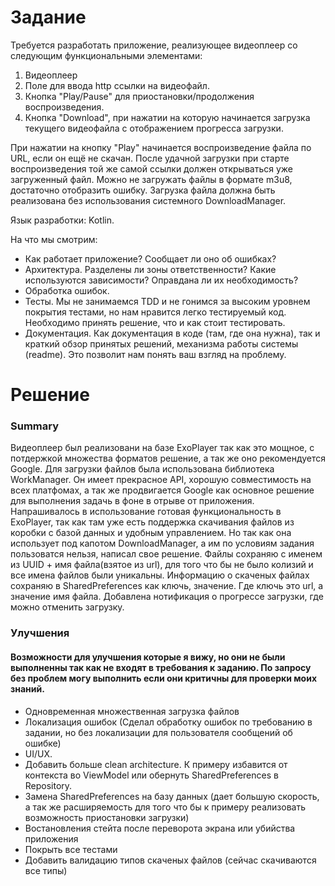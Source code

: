 # Задание

Требуется разработать приложение, реализующее видеоплеер со следующим функциональными элементами:
1. Видеоплеер
2. Поле для ввода http ссылки на видеофайл. 
3. Кнопка "Play/Pause" для приостановки/продолжения воспроизведения. 
4. Кнопка "Download", при нажатии на которую начинается загрузка текущего видеофайла с отображением прогресса загрузки.
 
При нажатии на кнопку "Play" начинается воспроизведение файла по URL, если он ещё не скачан.
После удачной загрузки при старте воспроизведения той же самой ссылки должен открываться уже загруженный файл. Можно не загружать файлы в формате m3u8, достаточно отобразить ошибку. Загрузка файла должна быть реализована без использования системного DownloadManager.

Язык разработки: Kotlin.

На что мы смотрим:
- Как работает приложение? Сообщает ли оно об ошибках?
- Архитектура. Разделены ли зоны ответственности? Какие используются зависимости? Оправдана ли их необходимость?
- Обработка ошибок.
- Тесты. Мы не занимаемся TDD и не гонимся за высоким уровнем покрытия тестами, но нам нравится легко тестируемый код. Необходимо принять решение, что и как стоит тестировать.
- Документация. Как документация в коде (там, где она нужна), так и краткий обзор принятых решений, механизма работы системы (readme). Это позволит нам понять ваш взгляд на проблему.

# Решение


### Summary

Видеоплеер был реализовани на базе ExoPlayer так как это мощное, с потдержкой множества форматов решение, а так же оно рекомендуется Google.
Для загрузки файлов была использована библиотека WorkManager. Он имеет прекрасное API, хорошую совместимость на всех платфомах, а так же продвигается Google как основное решение для выполнения задачь в фоне в отрыве от приложения.
Напрашивалось в использование готовая функциональность в ExoPlayer, так как там уже есть поддержка скачивания файлов из коробки с базой данных и удобным управлением.
Но так как она использует под капотом DownloadManager, а им по условиям задания пользоватся нельзя, написал свое решение.
Файлы сохраняю с именем из UUID + имя файла(взятое из url), для того что бы не было колизий и все имена файлов были уникальны.
Информацию о скаченых файлах сохраняю в SharedPreferences как ключь, значение. Где ключь это url, а значение имя файла.
Добавлена нотификация о прогрессе загрузки, где можно отменить загрузку.

### Улучшения
#### Возможности для улучшения которые я вижу, но они не были выполненны так как не входят в требования к заданию. По запросу без проблем могу выполнить если они критичны для проверки моих знаний.

- Одновременная множественная загрузка файлов
- Локализация ошибок (Сделал обработку ошибок по требованию в задании, но без локализации для пользователя сообщений об ошибке)
- UI/UX.
- Добавить больше clean architecture. К примеру избавится от контекста во ViewModel или обернуть SharedPreferences в Repository.
- Замена SharedPreferences на базу данных (дает большую скорость, а так же расширяемость для того что бы к примеру реализовать возможность приостановки загрузки)
- Востановления стейта после переворота экрана или убийства приложения
- Покрыть все тестами
- Добавить валидацию типов скаченых файлов (сейчас скачиваются все типы)

